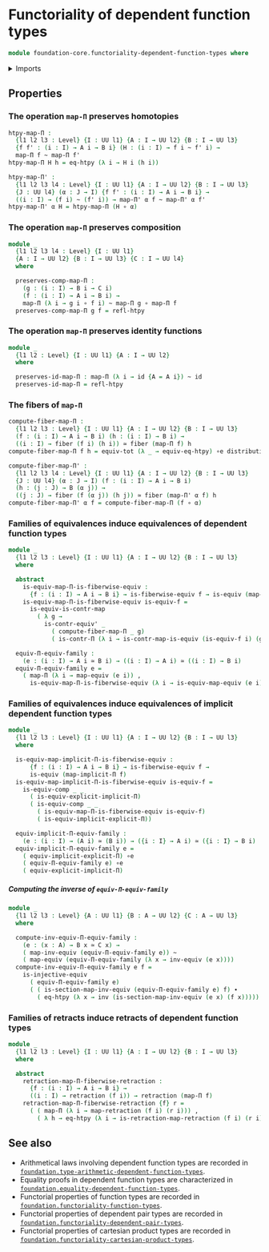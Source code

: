 # Functoriality of dependent function types

```agda
module foundation-core.functoriality-dependent-function-types where
```

<details><summary>Imports</summary>

```agda
open import foundation.dependent-pair-types
open import foundation.dependent-products-contractible-types
open import foundation.function-extensionality
open import foundation.implicit-function-types
open import foundation.universe-levels

open import foundation-core.contractible-maps
open import foundation-core.contractible-types
open import foundation-core.equivalences
open import foundation-core.families-of-equivalences
open import foundation-core.fibers-of-maps
open import foundation-core.function-types
open import foundation-core.functoriality-dependent-pair-types
open import foundation-core.homotopies
open import foundation-core.identity-types
open import foundation-core.injective-maps
open import foundation-core.retractions
open import foundation-core.type-theoretic-principle-of-choice
```

</details>

## Properties

### The operation `map-Π` preserves homotopies

```agda
htpy-map-Π :
  {l1 l2 l3 : Level} {I : UU l1} {A : I → UU l2} {B : I → UU l3}
  {f f' : (i : I) → A i → B i} (H : (i : I) → f i ~ f' i) →
  map-Π f ~ map-Π f'
htpy-map-Π H h = eq-htpy (λ i → H i (h i))

htpy-map-Π' :
  {l1 l2 l3 l4 : Level} {I : UU l1} {A : I → UU l2} {B : I → UU l3}
  {J : UU l4} (α : J → I) {f f' : (i : I) → A i → B i} →
  ((i : I) → (f i) ~ (f' i)) → map-Π' α f ~ map-Π' α f'
htpy-map-Π' α H = htpy-map-Π (H ∘ α)
```

### The operation `map-Π` preserves composition

```agda
module _
  {l1 l2 l3 l4 : Level} {I : UU l1}
  {A : I → UU l2} {B : I → UU l3} {C : I → UU l4}
  where

  preserves-comp-map-Π :
    (g : (i : I) → B i → C i)
    (f : (i : I) → A i → B i) →
    map-Π (λ i → g i ∘ f i) ~ map-Π g ∘ map-Π f
  preserves-comp-map-Π g f = refl-htpy
```

### The operation `map-Π` preserves identity functions

```agda
module _
  {l1 l2 : Level} {I : UU l1} {A : I → UU l2}
  where

  preserves-id-map-Π : map-Π (λ i → id {A = A i}) ~ id
  preserves-id-map-Π = refl-htpy
```

### The fibers of `map-Π`

```agda
compute-fiber-map-Π :
  {l1 l2 l3 : Level} {I : UU l1} {A : I → UU l2} {B : I → UU l3}
  (f : (i : I) → A i → B i) (h : (i : I) → B i) →
  ((i : I) → fiber (f i) (h i)) ≃ fiber (map-Π f) h
compute-fiber-map-Π f h = equiv-tot (λ _ → equiv-eq-htpy) ∘e distributive-Π-Σ

compute-fiber-map-Π' :
  {l1 l2 l3 l4 : Level} {I : UU l1} {A : I → UU l2} {B : I → UU l3}
  {J : UU l4} (α : J → I) (f : (i : I) → A i → B i)
  (h : (j : J) → B (α j)) →
  ((j : J) → fiber (f (α j)) (h j)) ≃ fiber (map-Π' α f) h
compute-fiber-map-Π' α f = compute-fiber-map-Π (f ∘ α)
```

### Families of equivalences induce equivalences of dependent function types

```agda
module _
  {l1 l2 l3 : Level} {I : UU l1} {A : I → UU l2} {B : I → UU l3}
  where

  abstract
    is-equiv-map-Π-is-fiberwise-equiv :
      {f : (i : I) → A i → B i} → is-fiberwise-equiv f → is-equiv (map-Π f)
    is-equiv-map-Π-is-fiberwise-equiv is-equiv-f =
      is-equiv-is-contr-map
        ( λ g →
          is-contr-equiv' _
            ( compute-fiber-map-Π _ g)
            ( is-contr-Π (λ i → is-contr-map-is-equiv (is-equiv-f i) (g i))))

  equiv-Π-equiv-family :
    (e : (i : I) → A i ≃ B i) → ((i : I) → A i) ≃ ((i : I) → B i)
  equiv-Π-equiv-family e =
    ( map-Π (λ i → map-equiv (e i)) ,
      is-equiv-map-Π-is-fiberwise-equiv (λ i → is-equiv-map-equiv (e i)))
```

### Families of equivalences induce equivalences of implicit dependent function types

```agda
module _
  {l1 l2 l3 : Level} {I : UU l1} {A : I → UU l2} {B : I → UU l3}
  where

  is-equiv-map-implicit-Π-is-fiberwise-equiv :
      {f : (i : I) → A i → B i} → is-fiberwise-equiv f →
      is-equiv (map-implicit-Π f)
  is-equiv-map-implicit-Π-is-fiberwise-equiv is-equiv-f =
    is-equiv-comp _ _
      ( is-equiv-explicit-implicit-Π)
      ( is-equiv-comp _ _
        ( is-equiv-map-Π-is-fiberwise-equiv is-equiv-f)
        ( is-equiv-implicit-explicit-Π))

  equiv-implicit-Π-equiv-family :
    (e : (i : I) → (A i) ≃ (B i)) → ({i : I} → A i) ≃ ({i : I} → B i)
  equiv-implicit-Π-equiv-family e =
    ( equiv-implicit-explicit-Π) ∘e
    ( equiv-Π-equiv-family e) ∘e
    ( equiv-explicit-implicit-Π)
```

##### Computing the inverse of `equiv-Π-equiv-family`

```agda
module _
  {l1 l2 l3 : Level} {A : UU l1} {B : A → UU l2} {C : A → UU l3}
  where

  compute-inv-equiv-Π-equiv-family :
    (e : (x : A) → B x ≃ C x) →
    ( map-inv-equiv (equiv-Π-equiv-family e)) ~
    ( map-equiv (equiv-Π-equiv-family (λ x → inv-equiv (e x))))
  compute-inv-equiv-Π-equiv-family e f =
    is-injective-equiv
      ( equiv-Π-equiv-family e)
      ( ( is-section-map-inv-equiv (equiv-Π-equiv-family e) f) ∙
        ( eq-htpy (λ x → inv (is-section-map-inv-equiv (e x) (f x)))))
```

### Families of retracts induce retracts of dependent function types

```agda
module _
  {l1 l2 l3 : Level} {I : UU l1} {A : I → UU l2} {B : I → UU l3}
  where

  abstract
    retraction-map-Π-fiberwise-retraction :
      {f : (i : I) → A i → B i} →
      ((i : I) → retraction (f i)) → retraction (map-Π f)
    retraction-map-Π-fiberwise-retraction {f} r =
      ( ( map-Π (λ i → map-retraction (f i) (r i))) ,
        ( λ h → eq-htpy (λ i → is-retraction-map-retraction (f i) (r i) (h i))))
```

## See also

- Arithmetical laws involving dependent function types are recorded in
  [`foundation.type-arithmetic-dependent-function-types`](foundation.type-arithmetic-dependent-function-types.md).
- Equality proofs in dependent function types are characterized in
  [`foundation.equality-dependent-function-types`](foundation.equality-dependent-function-types.md).
- Functorial properties of function types are recorded in
  [`foundation.functoriality-function-types`](foundation.functoriality-function-types.md).
- Functorial properties of dependent pair types are recorded in
  [`foundation.functoriality-dependent-pair-types`](foundation.functoriality-dependent-pair-types.md).
- Functorial properties of cartesian product types are recorded in
  [`foundation.functoriality-cartesian-product-types`](foundation.functoriality-cartesian-product-types.md).
